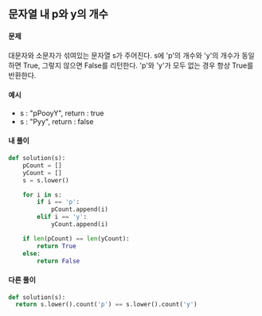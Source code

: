 ## 문자열 내 p와 y의 개수

#### 문제
대문자와 소문자가 섞여있는 문자열 s가 주어진다. s에 'p'의 개수와 'y'의 개수가 동일하면 True, 그렇지 않으면 False를 리턴한다. 'p'와 'y'가 모두 없는 경우 항상 True를 반환한다.

#### 예시
+ s : "pPooyY", return : true  
+ s : "Pyy", return : false

#### 내 풀이
``` python
def solution(s):
    pCount = []
    yCount = []
    s = s.lower()

    for i in s:
        if i == 'p':
            pCount.append(i)
        elif i == 'y':
            yCount.append(i)

    if len(pCount) == len(yCount):
        return True
    else:
        return False
```
#### 다른 풀이  
``` python
def solution(s):
  return s.lower().count('p') == s.lower().count('y')
```

